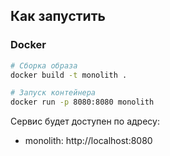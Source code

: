 ## Как запустить

### Docker
```bash
# Сборка образа
docker build -t monolith .

# Запуск контейнера
docker run -p 8080:8080 monolith
```

Сервис будет доступен по адресу:
- monolith: http://localhost:8080
